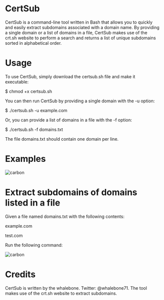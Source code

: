 # CertSub
CertSub is a command-line tool written in Bash that allows you to quickly and easily extract subdomains associated with a domain name. By providing a single domain or a list of domains in a file, CertSub makes use of the crt.sh website to perform a search and returns a list of unique subdomains sorted in alphabetical order.

# Usage

To use CertSub, simply download the certsub.sh file and make it executable:

$ chmod +x certsub.sh

You can then run CertSub by providing a single domain with the -u option:

$ ./certsub.sh -u example.com

Or, you can provide a list of domains in a file with the -f option:

$ ./certsub.sh -f domains.txt

The file domains.txt should contain one domain per line.

# Examples
![carbon](https://user-images.githubusercontent.com/125891350/230206559-2b0dd28f-aa9d-417a-a1c6-ab7561241791.png)




# Extract subdomains of domains listed in a file

Given a file named domains.txt with the following contents:

example.com

test.com

Run the following command:



![carbon](https://user-images.githubusercontent.com/125891350/230206788-52445cb6-f739-468d-9af5-421bbfc1ad59.png)


# Credits 

CertSub is written by the whalebone. Twitter: @whalebone71. The tool makes use of the crt.sh website to extract subdomains.





